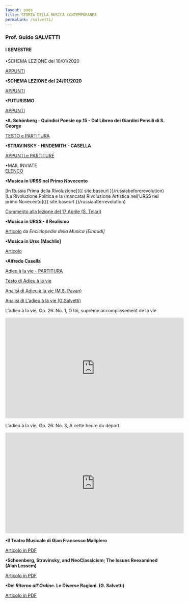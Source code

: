 ```yaml
---
layout: page
title: STORIA DELLA MUSICA CONTEMPORANEA
permalink: /salvetti/
---
```


### Prof. Guido SALVETTI
#### I SEMESTRE


•SCHEMA LEZIONE del 10/01/2020   

<a href="https://www.dropbox.com/sh/y6br73u9th0kw7d/AADs-DAhC1fapFI9HceLoHJTa?dl=0&preview=schema+lezione+10.01.2020.docx" target="_blank">APPUNTI</a>

**•SCHEMA LEZIONE del 24/01/2020**

<a href="https://www.dropbox.com/sh/y6br73u9th0kw7d/AADs-DAhC1fapFI9HceLoHJTa?dl=0&preview=schema+lezione+24.1.2020.docx" target="_blank">APPUNTI</a>

**•FUTURISMO**

<a href="https://www.dropbox.com/sh/y6br73u9th0kw7d/AABAhRq1s7R5kLEjWsqssviea/Fututrismo?dl=0&subfolder_nav_tracking=1" target="_blank">APPUNTI</a>

**•A. Schönberg - Quindici Poesie op.15 - Dal Libreo dei Giardini Pensili di S. George**     

<a href="https://www.dropbox.com/sh/y6br73u9th0kw7d/AADs-DAhC1fapFI9HceLoHJTa?dl=0&preview=testi+George+.pdf" target="_blank">TESTO e PARTITURA</a>

**•STRAVINSKY - HINDEMITH - CASELLA**

<a href="https://www.dropbox.com/sh/y6br73u9th0kw7d/AACz9sxKfICg-noDQE9XOGVZa/Stravinsky-Casella-Hindemith?dl=0&subfolder_nav_tracking=1" target="_blank">APPUNTI e PARTITURE</a>


•MAIL INVIATE    
<a href="https://www.dropbox.com/sh/y6br73u9th0kw7d/AADs-DAhC1fapFI9HceLoHJTa?dl=0&preview=Mail+inviate.docx" target="_blank">ELENCO</a>


**•Musica in URSS nel Primo Novecento**

[In Russia Prima della Rivoluzione]({{ site.baseurl }}/russiabeforerevolution)    
[La Rivoluzione Politica e la (mancata) Rivoluzione Artistica nell’URSS nel primo Novecento]({{ site.baseurl }}/russiaafterrevolution)

<a href="https://www.dropbox.com/s/3r8h4ff8zoz75ki/Commento%20lezione%2017%20Aprile,%20Telari%20Samuele.pdf?dl=0" target="_blank">Commento alla lezione del 17 Aprile (S. Telari)</a>  


**•Musica in URSS - Il Realismo**

<a href="https://www.dropbox.com/s/5xxqlsy9a5f7oyv/musica%20in%20URSS.pdf?dl=0" target="_blank">Articolo</a> da *Enciclopedia della Musica [Einaudi]*

**•Musica in Urss [Machlis]**   

<a href="https://www.dropbox.com/s/zq0h5g9mrvc8cci/Machlis_musica%20in%20URSS.pdf?dl=0" target="_blank">Articolo</a>     

**•Alfredo Casella**   

<a href="https://www.dropbox.com/sh/e4afsjpwaw7xec9/AACOSKcZpHmPyaC8huQx8KJja/adieu%20%C3%A0%20la%20vie%20casella%20-%20spartito.pdf?dl=0" target="_blank">Adieu à la vie - PARTITURA</a>      

<a href="https://www.dropbox.com/sh/e4afsjpwaw7xec9/AAADV6Zq7X7Vary20BkW7Knoa/TESTO%20addio%20alla%20vita.docx?dl=0" target="_blank">Testo di Adieu à la vie</a>    


<a href="https://www.dropbox.com/sh/e4afsjpwaw7xec9/AADBxP_-Pnppgo0KWyB6xhNXa/PAVAN%20Casella%20-%20L%27adieu%20%C3%A0%20la%20vie.doc?dl=0" target="_blank">Analisi di Adieu à la vie (M.S. Pavan)</a>    


<a href="https://www.dropbox.com/sh/e4afsjpwaw7xec9/AAAiDS62TMXZhSzhTk8F6l_da/SALVETTI_TAGORE.pdf?dl=0" target="_blank">Analisi di L’adieu à là vie (G.Salvetti)</a>    


L'adieu à la vie, Op. 26: No. 1, O toi, suprême accomplissement de la vie

<iframe width="560" height="315" src="https://www.youtube.com/embed/lhps2JdRpUY" frameborder="0" allow="accelerometer; autoplay; encrypted-media; gyroscope; picture-in-picture" allowfullscreen></iframe>




L'adieu à la vie, Op. 26: No. 3, A cette heure du départ

<iframe width="560" height="315" src="https://www.youtube.com/embed/F2j3Kis40O0" frameborder="0" allow="accelerometer; autoplay; encrypted-media; gyroscope; picture-in-picture" allowfullscreen></iframe>



**•Il Teatro Musicale di Gian Francesco Malipiero**     

<a href="https://www.dropbox.com/s/t3g4mrd87qgeyo9/teatro%20di%20malipiero.pdf?dl=0" target="_blank">Articolo in PDF</a>   

**•Schoenberg, Stravinsky, and NeoClassicism; The Issues Reexamined (Alan Lessem)**

<a href="https://www.dropbox.com/s/uytp0whcoef47rm/Alan-Lessem-Schoenberg-Stravinsky-and-Neo-Classicism-The-Issues-Reexamined.pdf?dl=0" target="_blank">Articolo in PDF</a>

**•Del *Ritorno all'Ordine*. Le Diverse Ragioni. (G. Salvetti)**

<a href="https://www.dropbox.com/s/ww222xanqj9u71x/del%20ritorno.pdf?dl=0" target="_blank">Articolo in PDF</a>
